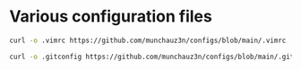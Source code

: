 # Various configuration files
```bash
curl -o .vimrc https://github.com/munchauz3n/configs/blob/main/.vimrc
```
```bash
curl -o .gitconfig https://github.com/munchauz3n/configs/blob/main/.gitconfig
```
